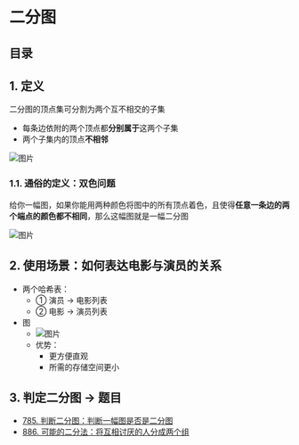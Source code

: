 
# 二分图


## 目录
<!-- toc -->
 ## 1. 定义 

二分图的顶点集可分割为两个互不相交的子集
- 每条边依附的两个顶点都**分别属于**这两个子集
- 两个子集内的顶点**不相邻**

![图片](https://832-1310531898.cos.ap-beijing.myqcloud.com/999.%20Obsidian@832/files/20250117-8.png)

### 1.1. 通俗的定义：双色问题

给你一幅图，如果你能用两种颜色将图中的所有顶点着色，且使得**任意一条边的两个端点的颜色都不相同**，那么这幅图就是一幅二分图

![图片](https://832-1310531898.cos.ap-beijing.myqcloud.com/999.%20Obsidian@832/files/20250117-9.png)

## 2. 使用场景：如何表达电影与演员的关系

- 两个哈希表：
	- ① 演员 → 电影列表
	- ② 电影 → 演员列表
- 图
	- ![图片](https://832-1310531898.cos.ap-beijing.myqcloud.com/999.%20Obsidian@832/files/20250117-11.png)
	- 优势：
		- 更方便直观
		- 所需的存储空间更小

## 3. 判定二分图 →  题目

- [785. 判断二分图：判断一幅图是否是二分图](/post/710lt66daf.html)
- [886. 可能的二分法：将互相讨厌的人分成两个组](/post/oksiej2ojr.html)

